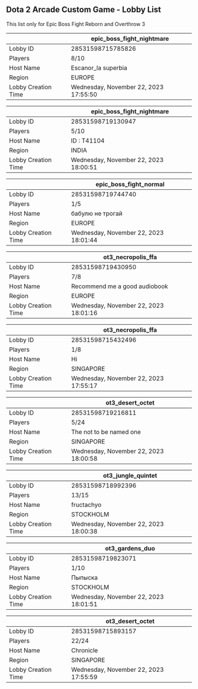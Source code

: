 ## Dota 2 Arcade Custom Game - Lobby List

This list only for Epic Boss Fight Reborn and Overthrow 3

|  | epic_boss_fight_nightmare |
| ------ | ------ |
| Lobby ID | 28531598715785826 |
| Players | 8/10 |
| Host Name | Escanor_la superbia |
| Region | EUROPE |
| Lobby Creation Time | Wednesday, November 22, 2023 17:55:50 |


|  | epic_boss_fight_nightmare |
| ------ | ------ |
| Lobby ID | 28531598719130947 |
| Players | 5/10 |
| Host Name | ID : T41104 |
| Region | INDIA |
| Lobby Creation Time | Wednesday, November 22, 2023 18:00:51 |


|  | epic_boss_fight_normal |
| ------ | ------ |
| Lobby ID | 28531598719744740 |
| Players | 1/5 |
| Host Name | бабулю не трогай |
| Region | EUROPE |
| Lobby Creation Time | Wednesday, November 22, 2023 18:01:44 |


|  | ot3_necropolis_ffa |
| ------ | ------ |
| Lobby ID | 28531598719430950 |
| Players | 7/8 |
| Host Name | Recommend me a good audiobook |
| Region | EUROPE |
| Lobby Creation Time | Wednesday, November 22, 2023 18:01:16 |


|  | ot3_necropolis_ffa |
| ------ | ------ |
| Lobby ID | 28531598715432496 |
| Players | 1/8 |
| Host Name | Hi |
| Region | SINGAPORE |
| Lobby Creation Time | Wednesday, November 22, 2023 17:55:17 |


|  | ot3_desert_octet |
| ------ | ------ |
| Lobby ID | 28531598719216811 |
| Players | 5/24 |
| Host Name | The not to be named one |
| Region | SINGAPORE |
| Lobby Creation Time | Wednesday, November 22, 2023 18:00:58 |


|  | ot3_jungle_quintet |
| ------ | ------ |
| Lobby ID | 28531598718992396 |
| Players | 13/15 |
| Host Name | fructachyo |
| Region | STOCKHOLM |
| Lobby Creation Time | Wednesday, November 22, 2023 18:00:38 |


|  | ot3_gardens_duo |
| ------ | ------ |
| Lobby ID | 28531598719823071 |
| Players | 1/10 |
| Host Name | Пыпыска |
| Region | STOCKHOLM |
| Lobby Creation Time | Wednesday, November 22, 2023 18:01:51 |


|  | ot3_desert_octet |
| ------ | ------ |
| Lobby ID | 28531598715893157 |
| Players | 22/24 |
| Host Name | Chronicle |
| Region | SINGAPORE |
| Lobby Creation Time | Wednesday, November 22, 2023 17:55:59 |


